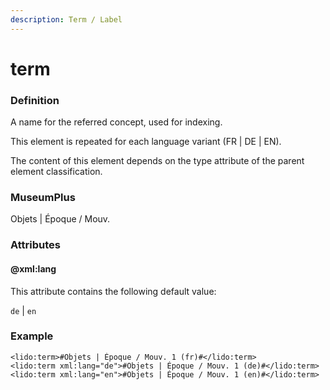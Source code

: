 ```yaml
---
description: Term / Label
---
```


# term

### Definition

A name for the referred concept, used for indexing.

This element is repeated for each language variant \(FR \| DE \| EN\).

The content of this element depends on the type attribute of the parent element classification.

### MuseumPlus

 Objets \| Époque / Mouv.

### Attributes

#### @xml:lang

This attribute contains the following default value:

`de` \| `en`

### Example

```markup
<lido:term>#Objets | Époque / Mouv. 1 (fr)#</lido:term>
<lido:term xml:lang="de">#Objets | Époque / Mouv. 1 (de)#</lido:term>
<lido:term xml:lang="en">#Objets | Époque / Mouv. 1 (en)#</lido:term>
```

